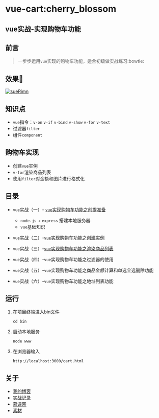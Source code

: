 # vue-cart:cherry_blossom
## vue实战-实现购物车功能
## 前言
> 一步步运用`vue`实现的购物车功能，适合初级做实战练习:bowtie:
## 效果:cherry_blossom:
[![sueRimn](https://img2018.cnblogs.com/blog/1450986/201901/1450986-20190130172220186-704918964.png "vue购物车")](https://www.cnblogs.com/suRimn/p/10338698.html)

## 知识点
  * `vue`指令：`v-on` `v-if` `v-bind` `v-show` `v-for` `v-text`
  * 过滤器`filter`
  * 组件`component`
## 购物车实现
  * 创建`vue`实例
  * `v-for`渲染商品列表
  * 使用`filter`对金额和图片进行格式化
## 目录
  *  `vue`实战（一）- [`vue`实现购物车功能之前提准备](https://www.cnblogs.com/suRimn/p/10338222.html)
      
      * `node.js` + `express` 搭建本地服务器
      * `vue`基础知识
  * `vue`实战（二）-[`vue`实现购物车功能之创建实例](https://www.cnblogs.com/suRimn/p/10338495.html)
  * `vue`实战（三）-[`vue`实现购物车功能之渲染商品列表](https://www.cnblogs.com/suRimn/p/10338698.html)
  * `vue`实战（四）-`vue`实现购物车功能之过滤器的使用
  * `vue`实战（五）-`vue`实现购物车功能之商品金额计算和单选全选删除功能
  * `vue`实战（六）-`vue`实现购物车功能之地址列表功能
## 运行
1. 在项目终端进入bin文件

   ``` 
   cd bin 
   ```
2. 启动本地服务
    ```
    node www
    ```
3. 在浏览器输入
    ```
    http://localhost:3000/cart.html
    ```
## 关于
  * [我的博客](https://www.cnblogs.com/suRimn)
  * [实战记录](https://www.cnblogs.com/suRimn/category/1265719.html)
  * [慕课网](https://www.imooc.com/learn/796)
  * [素材](https://github.com/lt1231/vue2.0-shoppingCart)
